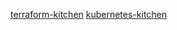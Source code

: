 
[terraform-kitchen](https://codeaprendiz.github.io/terraform-kitchen/)
[kubernetes-kitchen](https://codeaprendiz.github.io/kubernetes-kitchen/)
